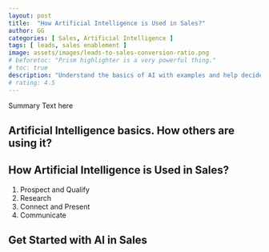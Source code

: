 ```yaml
---
layout: post
title:  "How Artificial Intelligence is Used in Sales?"
author: GG
categories: [ Sales, Artificial Intelligence ]
tags: [ leads, sales enablement ]
image: assets/images/leads-to-sales-conversion-ratio.png
# beforetoc: "Prism highlighter is a very powerful thing."
# toc: true
description: "Understand the basics of AI with examples and help decide how AI can be used in Sales for good benefits"
# rating: 4.5
---
```

Summary Text here

## Artificial Intelligence basics. How others are using it?

## How Artificial Intelligence is Used in Sales?

1. Prospect and Qualify
1. Research 
1. Connect and Present
1. Communicate

## Get Started with AI in Sales 